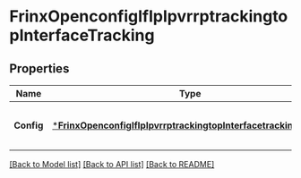 # FrinxOpenconfigIfIpIpvrrptrackingtopInterfaceTracking

## Properties
Name | Type | Description | Notes
------------ | ------------- | ------------- | -------------
**Config** | [***FrinxOpenconfigIfIpIpvrrptrackingtopInterfacetrackingConfig**](frinx.openconfig.if.ip.ipvrrptrackingtop.interfacetracking.Config.md) | Optional[Configuration data for VRRP interface tracking] REF:Optional.empty | [optional] [default to null]

[[Back to Model list]](../README.md#documentation-for-models) [[Back to API list]](../README.md#documentation-for-api-endpoints) [[Back to README]](../README.md)


